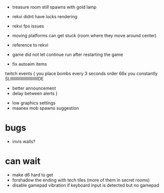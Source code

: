 * treasure room still spawns with gold lamp

* rekvi didnt have locks rendering
* rekvi fps issues
* moving platforms can get stuck (room where they move around center)
* reference to rekvi

* game did not let continue run after restarting the game
* fix autoaim items

twitch events {
 you place bombs every 3 seconds
 order 66к 
 you constantly SLIIIIIIIIIIIIIIIIIIIIIIIIDE
 
 + better announcement
 + delay between alerts
}

* low graphics settings
* maanex mob spawns suggestion

# bugs
* invis walls?

# can wait
 * make d6 hard to get
 * forshadow the ending with tech tiles (more of them in secret rooms)
 * disable gamepad vibration if keyboard input is detected but no gamepad
